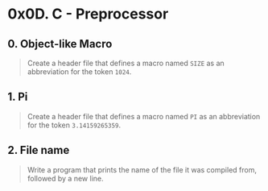 # 0x0D. C - Preprocessor

## 0. Object-like Macro
> Create a header file that defines a macro named `SIZE` as an abbreviation for the token `1024`.

## 1. Pi
> Create a header file that defines a macro named `PI` as an abbreviation for the token `3.14159265359`.

## 2. File name
> Write a program that prints the name of the file it was compiled from, followed by a new line.

